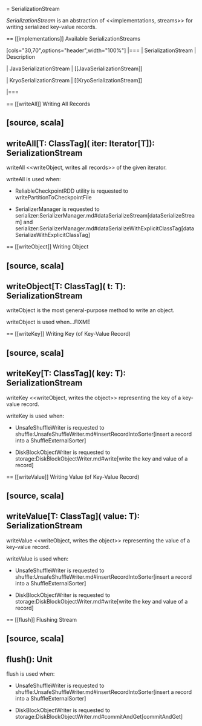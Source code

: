 = SerializationStream

*SerializationStream* is an abstraction of <<implementations, streams>> for writing serialized key-value records.

== [[implementations]] Available SerializationStreams

[cols="30,70",options="header",width="100%"]
|===
| SerializationStream
| Description

| JavaSerializationStream
| [[JavaSerializationStream]]

| KryoSerializationStream
| [[KryoSerializationStream]]

|===

== [[writeAll]] Writing All Records

[source, scala]
----
writeAll[T: ClassTag](
  iter: Iterator[T]): SerializationStream
----

writeAll <<writeObject, writes all records>> of the given iterator.

writeAll is used when:

* ReliableCheckpointRDD utility is requested to writePartitionToCheckpointFile

* SerializerManager is requested to serializer:SerializerManager.md#dataSerializeStream[dataSerializeStream] and serializer:SerializerManager.md#dataSerializeWithExplicitClassTag[dataSerializeWithExplicitClassTag]

== [[writeObject]] Writing Object

[source, scala]
----
writeObject[T: ClassTag](
  t: T): SerializationStream
----

writeObject is the most general-purpose method to write an object.

writeObject is used when...FIXME

== [[writeKey]] Writing Key (of Key-Value Record)

[source, scala]
----
writeKey[T: ClassTag](
  key: T): SerializationStream
----

writeKey <<writeObject, writes the object>> representing the key of a key-value record.

writeKey is used when:

* UnsafeShuffleWriter is requested to shuffle:UnsafeShuffleWriter.md#insertRecordIntoSorter[insert a record into a ShuffleExternalSorter]

* DiskBlockObjectWriter is requested to storage:DiskBlockObjectWriter.md#write[write the key and value of a record]

== [[writeValue]] Writing Value (of Key-Value Record)

[source, scala]
----
writeValue[T: ClassTag](
  value: T): SerializationStream
----

writeValue <<writeObject, writes the object>> representing the value of a key-value record.

writeValue is used when:

* UnsafeShuffleWriter is requested to shuffle:UnsafeShuffleWriter.md#insertRecordIntoSorter[insert a record into a ShuffleExternalSorter]

* DiskBlockObjectWriter is requested to storage:DiskBlockObjectWriter.md#write[write the key and value of a record]

== [[flush]] Flushing Stream

[source, scala]
----
flush(): Unit
----

flush is used when:

* UnsafeShuffleWriter is requested to shuffle:UnsafeShuffleWriter.md#insertRecordIntoSorter[insert a record into a ShuffleExternalSorter]

* DiskBlockObjectWriter is requested to storage:DiskBlockObjectWriter.md#commitAndGet[commitAndGet]
